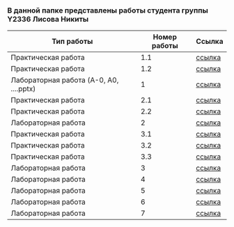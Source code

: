 ### В данной папке представлены работы студента группы Y2336 Лисова Никиты
|Тип работы|Номер работы|Ссылка
|-----|------|-------|
|Практическая работа|1.1|[ссылка](./practica/Практика%20№1.bp1)|
|Практическая работа|1.2|[ссылка](./practica/Практика%20№1%202.0.bp1)|
|Лабораторная работа (A-0, A0, ....pptx)|1|[ссылка](./laba№1)|
|Практическая работа|2.1|[ссылка](./practica/Pr2.1_PiterChen.pdf)|
|Практическая работа|2.2|[ссылка](./practica/Pr%202.2.pdf)|
|Лабораторная работа|2|[ссылка](./laba№2)|
|Практическая работа|3.1|[ссылка](./practica/Pr%203.1%20Movie_Rating.db)|
|Практическая работа|3.2|[ссылка](./practica/pr3.sql)|
|Практическая работа|3.3|[ссылка](./practica/pr3.sql)|
|Лабораторная работа|3|[ссылка](./laba№3)|
|Лабораторная работа|4|[ссылка](./laba№4)|
|Лабораторная работа|5|[ссылка](./laba№5)|
|Лабораторная работа|6|[ссылка](./laba№6)|
|Лабораторная работа|7|[ссылка](./laba№7)|
